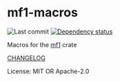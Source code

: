 # mf1-macros

![Last commit](https://img.shields.io/github/last-commit/JadedBlueEyes/messageformat?path=crates%2Fmf1-macros) [![Dependency status](https://deps.rs/repo/github/JadedBlueEyes/messageformat/status.svg?path=crates%2Fmf1-macros)](https://deps.rs/repo/github/JadedBlueEyes/messageformat?path=crates%2Fmf1-macros)

Macros for the [mf1](../mf1/README.md) crate

[CHANGELOG](CHANGELOG.md)

License: MIT OR Apache-2.0
